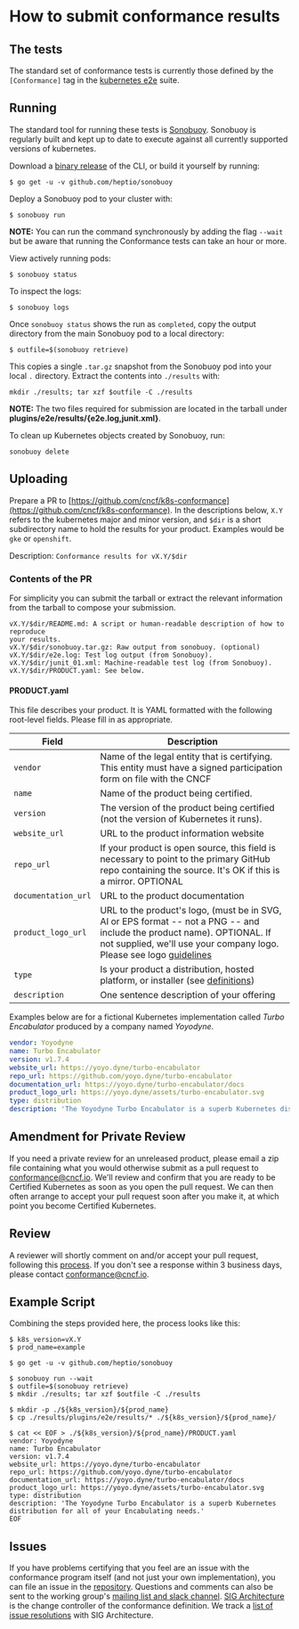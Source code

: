 # How to submit conformance results

## The tests

The standard set of conformance tests is currently those defined by the
`[Conformance]` tag in the
[kubernetes e2e](https://github.com/kubernetes/kubernetes/tree/master/test/e2e)
suite.

## Running

The standard tool for running these tests is
[Sonobuoy](https://github.com/heptio/sonobuoy).  Sonobuoy is 
regularly built and kept up to date to execute against all 
currently supported versions of kubernetes.

Download a [binary release](https://github.com/heptio/sonobuoy/releases) of the CLI, or build it yourself by running:

```
$ go get -u -v github.com/heptio/sonobuoy
```

Deploy a Sonobuoy pod to your cluster with:

```
$ sonobuoy run
```

**NOTE:** You can run the command synchronously by adding the flag `--wait` but be aware that running the Conformance tests can take an hour or more.

View actively running pods:

```
$ sonobuoy status 
```

To inspect the logs:

```
$ sonobuoy logs
```

Once `sonobuoy status` shows the run as `completed`, copy the output directory from the main Sonobuoy pod to a local directory:

```
$ outfile=$(sonobuoy retrieve)
```

This copies a single `.tar.gz` snapshot from the Sonobuoy pod into your local
`.` directory. Extract the contents into `./results` with:

```
mkdir ./results; tar xzf $outfile -C ./results
```

**NOTE:** The two files required for submission are located in the tarball under **plugins/e2e/results/{e2e.log,junit.xml}**. 

To clean up Kubernetes objects created by Sonobuoy, run:

```
sonobuoy delete
```

## Uploading

Prepare a PR to
[https://github.com/cncf/k8s-conformance](https://github.com/cncf/k8s-conformance).
In the descriptions below, `X.Y` refers to the kubernetes major and minor
version, and `$dir` is a short subdirectory name to hold the results for your
product.  Examples would be `gke` or `openshift`.

Description: `Conformance results for vX.Y/$dir`

### Contents of the PR

For simplicity you can submit the tarball or extract the relevant information from the tarball to compose your submission. 

```
vX.Y/$dir/README.md: A script or human-readable description of how to reproduce
your results.
vX.Y/$dir/sonobuoy.tar.gz: Raw output from sonobuoy. (optional)
vX.Y/$dir/e2e.log: Test log output (from Sonobuoy).
vX.Y/$dir/junit_01.xml: Machine-readable test log (from Sonobuoy).
vX.Y/$dir/PRODUCT.yaml: See below.
```

#### PRODUCT.yaml

This file describes your product. It is YAML formatted with the following root-level fields. Please fill in as appropriate.

| Field               | Description |
| ------------------- | ----------- |
| `vendor`            | Name of the legal entity that is certifying. This entity must have a signed participation form on file with the CNCF  |
| `name`              | Name of the product being certified. |
| `version`           | The version of the product being certified (not the version of Kubernetes it runs). |
| `website_url`       | URL to the product information website |
| `repo_url`          | If your product is open source, this field is necessary to point to the primary GitHub repo containing the source. It's OK if this is a mirror. OPTIONAL  |
| `documentation_url` | URL to the product documentation |
| `product_logo_url`  | URL to the product's logo, (must be in SVG, AI or EPS format -- not a PNG -- and include the product name). OPTIONAL. If not supplied, we'll use your company logo. Please see logo [guidelines](https://github.com/cncf/landscape#logos) |
| `type`              | Is your product a distribution, hosted platform, or installer (see [definitions](https://github.com/cncf/k8s-conformance/blob/master/faq.md#what-is-a-distribution-and-what-is-a-platform)) |
| `description` | One sentence description of your offering |

Examples below are for a fictional Kubernetes implementation called _Turbo
Encabulator_ produced by a company named _Yoyodyne_.

```yaml
vendor: Yoyodyne
name: Turbo Encabulator
version: v1.7.4
website_url: https://yoyo.dyne/turbo-encabulator
repo_url: https://github.com/yoyo.dyne/turbo-encabulator
documentation_url: https://yoyo.dyne/turbo-encabulator/docs
product_logo_url: https://yoyo.dyne/assets/turbo-encabulator.svg
type: distribution
description: 'The Yoyodyne Turbo Encabulator is a superb Kubernetes distribution for all of your Encabulating needs.'
```

## Amendment for Private Review

If you need a private review for an unreleased product, please email a zip file containing what you would otherwise submit
as a pull request to conformance@cncf.io. We'll review and confirm that you are ready to be Certified Kubernetes
as soon as you open the pull request. We can then often arrange to accept your pull request soon after you make it, at which point you become Certified Kubernetes.

## Review

A reviewer will shortly comment on and/or accept your pull request, following this [process](reviewing.md).
If you don't see a response within 3 business days, please contact conformance@cncf.io.

## Example Script

Combining the steps provided here, the process looks like this:

```
$ k8s_version=vX.Y
$ prod_name=example

$ go get -u -v github.com/heptio/sonobuoy

$ sonobuoy run --wait
$ outfile=$(sonobuoy retrieve)
$ mkdir ./results; tar xzf $outfile -C ./results

$ mkdir -p ./${k8s_version}/${prod_name}
$ cp ./results/plugins/e2e/results/* ./${k8s_version}/${prod_name}/ 

$ cat << EOF > ./${k8s_version}/${prod_name}/PRODUCT.yaml
vendor: Yoyodyne
name: Turbo Encabulator
version: v1.7.4
website_url: https://yoyo.dyne/turbo-encabulator
repo_url: https://github.com/yoyo.dyne/turbo-encabulator
documentation_url: https://yoyo.dyne/turbo-encabulator/docs
product_logo_url: https://yoyo.dyne/assets/turbo-encabulator.svg
type: distribution
description: 'The Yoyodyne Turbo Encabulator is a superb Kubernetes distribution for all of your Encabulating needs.'
EOF
```

## Issues

If you have problems certifying that you feel are an issue with the conformance
program itself (and not just your own implementation), you can file an issue in
the [repository](https://github.com/cncf/k8s-conformance). Questions and
comments can also be sent to the working group's 
[mailing list and slack channel](README-WG.md).
[SIG Architecture](https://github.com/kubernetes/community/tree/master/sig-architecture)
is the change controller of the conformance definition. We track a
[list of issue resolutions](https://github.com/cncf/k8s-conformance/issues/27) with SIG Architecture.
